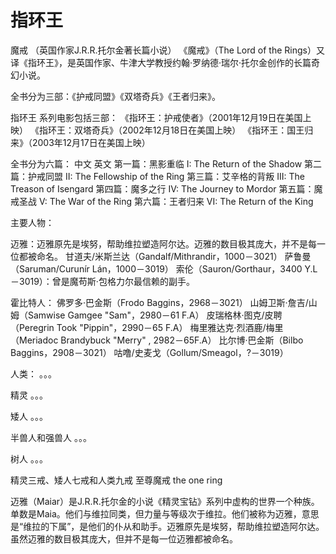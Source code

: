 # 指环王


魔戒 （英国作家J.R.R.托尔金著长篇小说）
《魔戒》（The Lord of the Rings）又译《指环王》，是英国作家、牛津大学教授约翰·罗纳德·瑞尔·托尔金创作的长篇奇幻小说。

全书分为三部：《护戒同盟》《双塔奇兵》《王者归来》。

指环王 系列电影包括三部：
《指环王：护戒使者》（2001年12月19日在美国上映）
《指环王：双塔奇兵》（2002年12月18日在美国上映）
《指环王：国王归来》（2003年12月17日在美国上映）



全书分为六篇：
中文	英文
第一篇：黑影重临	I: The Return of the Shadow
第二篇：护戒同盟	II: The Fellowship of the Ring
第三篇：艾辛格的背叛	III: The Treason of Isengard
第四篇：魔多之行	IV: The Journey to Mordor
第五篇：魔戒圣战	V: The War of the Ring
第六篇：王者归来	VI: The Return of the King



主要人物：

迈雅：迈雅原先是埃努，帮助维拉塑造阿尔达。迈雅的数目极其庞大，并不是每一位都被命名。
甘道夫/米斯兰达（Gandalf/Mithrandir，1000－3021）
萨鲁曼（Saruman/Curunír Lán，1000－3019）
索伦（Sauron/Gorthaur，3400 Y.L－3019）：曾是魔苟斯·包格力尔最信赖的副手。


霍比特人：
佛罗多·巴金斯（Frodo Baggins，2968－3021）
山姆卫斯·詹吉/山姆（Samwise Gamgee "Sam"，2980－61 F.A）
皮瑞格林·图克/皮聘（Peregrin Took "Pippin"，2990－65 F.A）
梅里雅达克·烈酒鹿/梅里（Meriadoc Brandybuck "Merry" , 2982－65F.A）
比尔博·巴金斯（Bilbo Baggins，2908－3021）
咕噜/史麦戈（Gollum/Smeagol，?－3019）



人类：
。。。



 精灵
 。。。




矮人
。。。



半兽人和强兽人
。。。



树人
。。。




精灵三戒、矮人七戒和人类九戒
至尊魔戒 the one ring

迈雅（Maiar）是J.R.R.托尔金的小说《精灵宝钻》系列中虚构的世界一个种族。单数是Maia。他们与维拉同类，但力量与等级次于维拉。他们被称为迈雅，意思是“维拉的下属”，是他们的仆从和助手。迈雅原先是埃努，帮助维拉塑造阿尔达。虽然迈雅的数目极其庞大，但并不是每一位迈雅都被命名。








